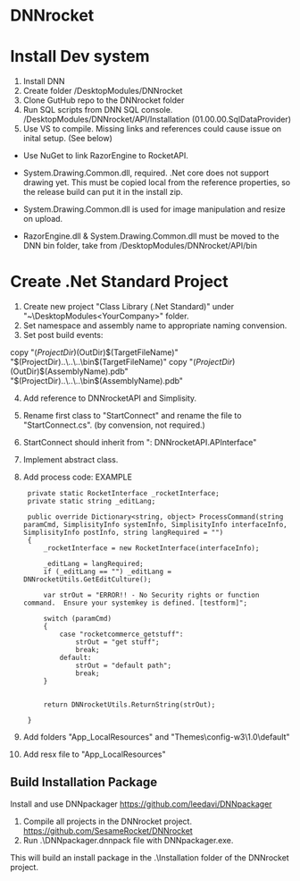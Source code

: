 # DNNrocket

# Install Dev system

1. Install DNN
2. Create folder /DesktopModules/DNNrocket
3. Clone GutHub repo to the DNNrocket folder
4. Run SQL scripts from DNN SQL console. /DesktopModules/DNNrocket/API/Installation (01.00.00.SqlDataProvider)
5. Use VS to compile.  Missing links and references could cause issue on inital setup.  (See below)

- Use NuGet to link RazorEngine to RocketAPI.  
- System.Drawing.Common.dll, required. .Net core does not support drawing yet.  This must be copied local from the reference properties, so the release build can put it in the install zip.
- System.Drawing.Common.dll is used for image manipulation and resize on upload.

- RazorEngine.dll & System.Drawing.Common.dll must be moved to the DNN bin folder, take from /DesktopModules/DNNrocket/API/bin

# Create .Net Standard Project

1. Create new project  "Class Library (.Net Standard)" under "~\DesktopModules\<YourCompany>" folder.
2. Set namespace and assembly name to appropriate naming convension.
3. Set post build events:

copy "$(ProjectDir)$(OutDir)$(TargetFileName)" "$(ProjectDir)..\\..\\..\bin\$(TargetFileName)"
copy "$(ProjectDir)$(OutDir)$(AssemblyName).pdb" "$(ProjectDir)..\\..\\..\bin\$(AssemblyName).pdb"

4. Add reference to DNNrocketAPI and Simplisity.
5. Rename first class to "StartConnect" and rename the file to "StartConnect.cs".  (by convension, not required.)
6. StartConnect should inherit from ": DNNrocketAPI.APInterface"
7. Implement abstract class.
8. Add process code: EXAMPLE

        private static RocketInterface _rocketInterface;
        private static string _editLang;

        public override Dictionary<string, object> ProcessCommand(string paramCmd, SimplisityInfo systemInfo, SimplisityInfo interfaceInfo, SimplisityInfo postInfo, string langRequired = "")
        {
            _rocketInterface = new RocketInterface(interfaceInfo);

            _editLang = langRequired;
            if (_editLang == "") _editLang = DNNrocketUtils.GetEditCulture();

            var strOut = "ERROR!! - No Security rights or function command.  Ensure your systemkey is defined. [testform]";

            switch (paramCmd)
            {
                case "rocketcommerce_getstuff":
                    strOut = "get stuff";
                    break;
                default:
                    strOut = "default path";
                    break;
            }


            return DNNrocketUtils.ReturnString(strOut);

        }



9. Add folders "App_LocalResources" and "Themes\config-w3\1.0\default"
10. Add resx file to "App_LocalResources"


Build Installation Package
--------------------------

Install and use DNNpackager https://github.com/leedavi/DNNpackager

1. Compile all projects in the DNNrocket project. https://github.com/SesameRocket/DNNrocket
2. Run .\DNNpackager.dnnpack file with DNNpackager.exe.

This will build an install package in the .\Installation folder of the DNNrocket project.
